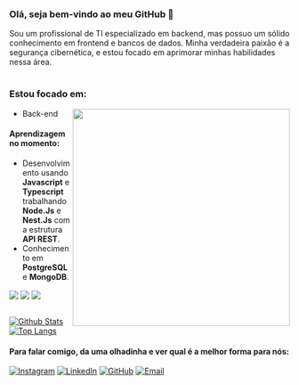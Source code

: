 ### Olá, seja bem-vindo ao meu GitHub 👋

  Sou um profissional de TI especializado em backend, mas possuo um sólido conhecimento em frontend e bancos de dados. Minha verdadeira paixão é a segurança cibernética, e estou focado em aprimorar minhas habilidades nessa área.

#

### Estou focado em:

  <img align='right' src='https://user-images.githubusercontent.com/94023985/151900649-8d2a4ceb-adf4-4b06-bcf4-5af039555308.png' width='390px' />

  - Back-end
  
  #### Aprendizagem no momento:

  -   Desenvolvimento usando **Javascript** e **Typescript** trabalhando **Node.Js** e **Nest.Js** com a estrutura **API REST**.
  -   Conhecimento em **PostgreSQL** e **MongoDB**.

<div style="display: inline_block"> 
  <img align="center" alt"javascript" src="https://img.shields.io/badge/JavaScript-F7DF1E?style=for-the-badge&logo=javascript&logoColor=black" />
  <img align="center" alt"node.js" src="https://img.shields.io/badge/Node.js-43853D?style=for-the-badge&logo=node.js&logoColor=white" />
  <img align="center" alt"Postgresql" src="https://img.shields.io/badge/PostgreSQL-316192?style=for-the-badge&logo=postgresql&logoColor=white" />
          
</div>

</div> <br>

[![Github Stats](https://github-readme-stats.vercel.app/api?username=adrianocruz01&theme=compact=true&count_private=true)](https://github.com/adrianocruz01/github-readme-stats)
[![Top Langs](https://github-readme-stats.vercel.app/api/top-langs/?username=anuraghazra&layout=compact)](https://github.com/anuraghazra/github-readme-stats)

#### Para falar comigo, da uma olhadinha e ver qual é a melhor forma para nós:
[![Instagram](https://img.shields.io/badge/Instagram-E4405F?style=for-the-badge&logo=instagram&logoColor=white)](https://www.instagram.com/adrianoutbox/)
[![LinkedIn](https://img.shields.io/badge/LinkedIn-0077B5?style=for-the-badge&logo=linkedin&logoColor=white)](https://www.linkedin.com/in/adriano-cruz-6b1793194/)
[![GitHub](https://img.shields.io/badge/GitHub-100000?style=for-the-badge&logo=github&logoColor=white)](https://github.com/AdrianoCruz01)
[![Email](https://img.shields.io/badge/Gmail-D14836?style=for-the-badge&logo=gmail&logoColor=white)](https://mail.google.com/mail/u/0/?tab=rm&ogbl#inbox?compose=CllgCJlLWnWnpHRpzgvLcTsKKpRMKgJSQdnNtFQjdddQvKHNmbSmdJlrxTLwSwFvxBNNHvHDQmL)
